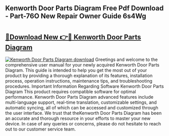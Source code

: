 ## Kenworth Door Parts Diagram Free Pdf Download - Part-76O New Repair Owner Guide 6s4Wg

# <h2><a href="http://dfokn0z.blite.top/?on=Kenworth+Door+Parts+Diagram">🔗Download New 👉🔴 Kenworth Door Parts Diagram</a></h2>

[![Kenworth Door Parts Diagram download](https://i.imgur.com/lujVjoI.png)](http://dfokn0z.blite.top/?on=Kenworth+Door+Parts+Diagram)
Greetings and welcome to the comprehensive user manual for your newly acquired Kenworth Door Parts Diagram. This guide is intended to help you get the most out of your product by providing a thorough explanation of its features, installation process, operation instructions, maintenance tips, and troubleshooting procedures. Important Information Regarding Software Kenworth Door Parts Diagram This product requires compatible software for optimal performance. Kenworth Door Parts Diagram advanced features include multi-language support, real-time translation, customizable settings, and automatic syncing, all of which can be accessed and customized through the user interface. We trust that theKenworth Door Parts Diagram has been an accurate and thorough resource in your efforts to master your new device. In case of any queries or concerns, please do not hesitate to reach out to our customer service team.
